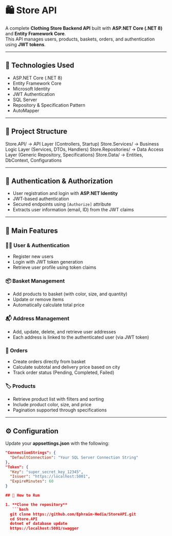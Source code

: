 # 🛍️ Store API

A complete **Clothing Store Backend API** built with **ASP.NET Core (.NET 8)** and **Entity Framework Core**.  
This API manages users, products, baskets, orders, and authentication using **JWT tokens**.

---

## 🚀 Technologies Used
- ASP.NET Core (.NET 8)
- Entity Framework Core
- Microsoft Identity
- JWT Authentication
- SQL Server
- Repository & Specification Pattern
- AutoMapper

---

## 🧩 Project Structure
Store.API/ → API Layer (Controllers, Startup)
Store.Services/ → Business Logic Layer (Services, DTOs, Handlers)
Store.Repositories/ → Data Access Layer (Generic Repository, Specifications)
Store.Data/ → Entities, DbContext, Configurations


---

## 🔐 Authentication & Authorization
- User registration and login with **ASP.NET Identity**
- JWT-based authentication
- Secured endpoints using `[Authorize]` attribute
- Extracts user information (email, ID) from the JWT claims

---

## 🛒 Main Features

### 🧍‍♂️ User & Authentication
- Register new users  
- Login with JWT token generation  
- Retrieve user profile using token claims  

### 📦 Basket Management
- Add products to basket (with color, size, and quantity)  
- Update or remove items  
- Automatically calculate total price  

### 📬 Address Management
- Add, update, delete, and retrieve user addresses  
- Each address is linked to the authenticated user (via JWT token)  

### 🧾 Orders
- Create orders directly from basket  
- Calculate subtotal and delivery price based on city  
- Track order status (Pending, Completed, Failed)  

### 🏷️ Products
- Retrieve product list with filters and sorting  
- Include product color, size, and price  
- Pagination supported through specifications  

---

## ⚙️ Configuration
Update your **appsettings.json** with the following:
```json
"ConnectionStrings": {
  "DefaultConnection": "Your SQL Server Connection String"
},
"Token": {
  "Key": "super_secret_key_12345",
  "Issuer": "https://localhost:5001",
  "ExpireMinutes": 60
}

## 🧪 How to Run

1. **Clone the repository**
   ```bash
  git clone https://github.com/Ephraim-Hedia/StoreAPI.git
  cd Store.API
  dotnet ef database update
  https://localhost:5001/swagger

